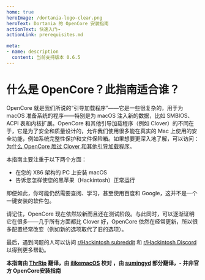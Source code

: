 ```yaml
---
home: true
heroImage: /dortania-logo-clear.png
heroText: Dortania 的 OpenCore 安装指南
actionText: 快速入门→
actionLink: prerequisites.md

meta:
- name: description
  content: 当前支持版本 0.6.5
---
```


# 什么是 OpenCore？此指南适合谁？

OpenCore 就是我们所说的“引导加载程序”——它是一些很复杂的，用于为 macOS 准备系统的程序——特别是为 macOS 注入新的数据，比如 SMBIOS、ACPI 表和内核扩展。OpenCore 和其他引导加载程序（例如 Clover）的不同在于，它是为了安全和质量设计的，允许我们使用很多能在真实的 Mac 上使用的安全功能，例如系统完整性保护和文件保险箱。如果想要更深入地了解，可以访问：[为什么 OpenCore 胜过 Clover 和其他引导加载程序](why-oc.md)。

本指南主要注重于以下两个方面：

* 在您的 X86 架构的 PC 上安装 macOS
* 告诉您怎样使您的黑苹果（Hackintosh）正常运行

即便如此，你可能仍然需要查阅、学习，甚至使用百度和 Google，这并不是一个一键安装的软件包。

请记住，OpenCore 现在依然较新而且还在测试阶段。与此同时，可以逐渐证明它在很多——几乎所有方面都比 Clover 好，OpenCore 依然在经常更新，所以很多配置经常改变（例如新的选项取代了旧的选项）。

最后，遇到问题的人可以访问 [r/Hackintosh subreddit](https://www.reddit.com/r/hackintosh/) 和 [r/Hackintosh Discord](https://discord.gg/u8V7N5C) 以得到更多帮助。

**本指南由 [ThrRip](https://github.com/ThrRip) 翻译，由 [ilikemacOS](https://github.com/ilikemacOS) 校对 ，由 [sumingyd](https://github.com/sumingyd) 部分翻译，- 并非官方 OpenCore安装指南**
